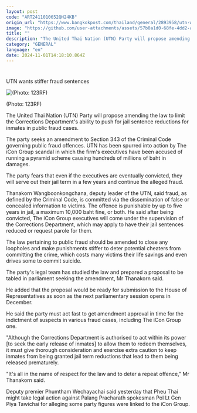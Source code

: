 ```yaml
---
layout: post
code: "ART2411010652QH24KB"
origin_url: "https://www.bangkokpost.com/thailand/general/2893958/utn-wants-stiffer-fraud-sentences"
image: "https://github.com/user-attachments/assets/57b0a1d0-68fe-4dd2-a8b4-fe095f4deaac"
title: ""
description: "The United Thai Nation (UTN) Party will propose amending the law to limit the Corrections Department"
category: "GENERAL"
language: "en"
date: 2024-11-01T14:18:10.864Z
---
```


# 

UTN wants stiffer fraud sentences

![(Photo: 123RF)](https://github.com/user-attachments/assets/16917f50-b4d0-4a8e-af11-784689acfaec)

(Photo: 123RF)

The United Thai Nation (UTN) Party will propose amending the law to limit the Corrections Department's ability to push for jail sentence reductions for inmates in public fraud cases.

The party seeks an amendment to Section 343 of the Criminal Code governing public fraud offences. UTN has been spurred into action by The iCon Group scandal in which the firm's executives have been accused of running a pyramid scheme causing hundreds of millions of baht in damages.

The party fears that even if the executives are eventually convicted, they will serve out their jail term in a few years and continue the alleged fraud.

Thanakorn Wangboonkongchana, deputy leader of the UTN, said fraud, as defined by the Criminal Code, is committed via the dissemination of false or concealed information to victims. The offence is punishable by up to five years in jail, a maximum 10,000 baht fine, or both. He said after being convicted, The iCon Group executives will come under the supervision of the Corrections Department, which may apply to have their jail sentences reduced or request parole for them.

The law pertaining to public fraud should be amended to close any loopholes and make punishments stiffer to deter potential cheaters from committing the crime, which costs many victims their life savings and even drives some to commit suicide.

The party's legal team has studied the law and prepared a proposal to be tabled in parliament seeking the amendment, Mr Thanakorn said.

He added that the proposal would be ready for submission to the House of Representatives as soon as the next parliamentary session opens in December.

He said the party must act fast to get amendment approval in time for the indictment of suspects in various fraud cases, including The iCon Group one.

"Although the Corrections Department is authorised to act within its power \[to seek the early release of inmates\] to allow them to redeem themselves, it must give thorough consideration and exercise extra caution to keep inmates from being granted jail term reductions that lead to them being released prematurely.

"It's all in the name of respect for the law and to deter a repeat offence," Mr Thanakorn said.

Deputy premier Phumtham Wechayachai said yesterday that Pheu Thai might take legal action against Palang Pracharath spokesman Pol Lt Gen Piya Tawichai for alleging some party figures were linked to the iCon Group.